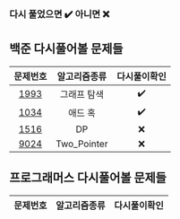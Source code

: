 ### 다시 풀었으면 :heavy_check_mark: 아니면 :x:

## 백준 다시풀어볼 문제들

|문제번호|알고리즘종류|다시풀이확인|  
|:-:|:-:|:-:|
|[1993](https://www.acmicpc.net/problem/1939)|그래프 탐색| :heavy_check_mark: |
|[1034](https://www.acmicpc.net/problem/1034)|애드 혹| :heavy_check_mark: |
|[1516](https://www.acmicpc.net/problem/1516)|DP| :x: |
|[9024](https://www.acmicpc.net/problem/9024)|Two_Pointer| :x: |



## 프로그래머스 다시풀어볼 문제들
|문제번호|알고리즘종류|다시풀이확인|
|:-:|:-:|:-:|
